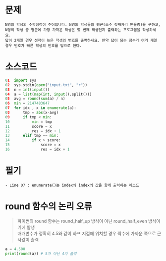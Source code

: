 # 문제
~~~
N명의 학생의 수학성적이 주어집니다. N명의 학생들의 평균(소수 첫째자리 반올림)을 구하고,
N명의 학생 중 평균에 가장 가까운 학생은 몇 번째 학생인지 출력하는 프로그램을 작성하세요.
답이 2개일 경우 성적이 높은 학생의 번호를 출력하세요. 만약 답이 되는 점수가 여러 개일 경우 번호가 빠른 학생의 번호를 답으로 한다.
~~~
# 소스코드
~~~python
01  import sys
02  sys.stdin(open("input.txt", "r"))
03  n = int(input())
04  a = list(map(int, input().split()))
05  avg = round(sum(a) / n)
06  min = 2147483647
07  for idx , x in enumerate(a): 
08      tmp = abs(x-avg)
09      if tmp < min:
10          min = tmp
11          score = x
12          res = idx + 1
13      elif tmp == min:
14          if x > score:
15              score = x
16              res = idx + 1
~~~
# 필기
~~~
- Line 07 : enumerate()는 index와 index의 값을 함께 출력하는 메소드
~~~

# round 함수의 논리 오류
> 파이썬의 round 함수는 round_half_up 방식이 아닌 round_half_even 방식이기에 발생  
> 매개변수가 정확히 4.5와 같이 하프 지점에 위치할 경우 짝수에 가까운 쪽으로 근사값이 출력  
~~~python
a = 4.500
print(round(a)) # 5가 아닌 4가 출력
~~~
